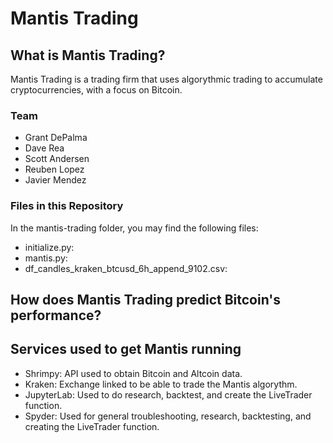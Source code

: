 # Mantis Trading

## What is Mantis Trading? 

Mantis Trading is a trading firm that uses algorythmic trading to accumulate cryptocurrencies, with a focus on Bitcoin. 

### Team
* Grant DePalma
* Dave Rea
* Scott Andersen
* Reuben Lopez
* Javier Mendez

### Files in this Repository
In the mantis-trading folder, you may find the following files:
* initialize.py:
* mantis.py:
* df_candles_kraken_btcusd_6h_append_9102.csv:


## How does Mantis Trading predict Bitcoin's performance?

## Services used to get Mantis running
* Shrimpy: API used to obtain Bitcoin and Altcoin data.
* Kraken: Exchange linked to be able to trade the Mantis algorythm. 
* JupyterLab: Used to do research, backtest, and create the LiveTrader function.
* Spyder: Used for general troubleshooting, research, backtesting, and creating the LiveTrader function.
